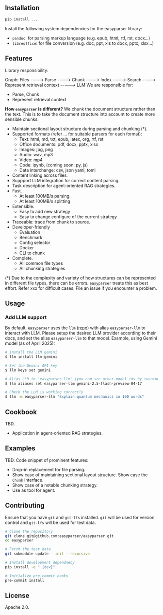 ## Installation

```bash
pip install ...
```

Install the following system dependencies for the easyparser library:

- `pandoc`: for parsing markup language (e.g. epub, html, rtf, rst, docx...)
- `libreoffice`: for file conversion (e.g. doc, ppt, xls to docx, pptx, xlsx...)

## Features

Library responsibility:

Graph:
Files ----> Parse ----> Chunk ----> Index ----> Search ----> Represent retrieval context -----> LLM
We are responsible for:
- Parse, Chunk
- Represent retrieval context

**How `easyparser` is different?** We chunk the document structure rather than the text. This is to take the document structure into account to create more sensible chunks.

- Maintain sectional layout structure during parsing and chunking (*).
- Supported formats (refer ... for suitable parsers for each format):
    - Text: html, md, txt, epub, latex, org, rtf, rst
    - Office documents: pdf, docx, pptx, xlsx
    - Images: jpg, png
    - Audio: wav, mp3
    - Video: mp4
    - Code: ipynb, (coming soon: py, js)
    - Data interchange: csv, json yaml, toml
- Content linking across files.
- Suppport LLM integration for correct content parsing.
- Task description for agent-oriented RAG strategies.
- Fast.
    - At least 100MB/s parsing
    - At least 100MB/s splitting
- Extensible.
    - Easy to add new strategy
    - Easy to change configure of the current strategy
- Traceable: trace from chunk to source.
- Developer-friendly
    - Evaluation
    - Benchmark
    - Config selector
    - Docker
    - CLI to chunk
- Complete.
    - All common file types
    - All chunking strategies

(*) Due to the complexity and variety of how structures can be represented in different file types, there can be errors. `easyparser` treats this as best effort. Refer xxx for difficult cases. File an issue if you encounter a problem.

## Usage

### Add LLM support

By default, `easyparser` uses the `llm` ([repo](https://github.com/simonw/llm)) with
alias `easyparser-llm` to interact with LLM. Please setup the desired LLM
provider according to their docs, and set the alias `easyparser-llm` to that
model. Example, using Gemini model (as of April 2025):

```bash
# Install the LLM gemini
$ llm install llm-gemini

# Set the Gemini API key
$ llm keys set gemini

# Alias LLM to 'easyparser-llm' (you can see other model ids by running `llm models`)
$ llm aliases set easyparser-llm gemini-2.5-flash-preview-04-17

# Check the LLM is working correctly
$ llm -m easyparser-llm "Explain quantum mechanics in 100 words"
```

## Cookbook

TBD.

- Application in agent-oriented RAG strategies.

## Examples

TBD. Code snippet of prominent features:

- Drop-in replacement for file parsing.
- Show case of maintaining sectional layout structure. Show case the `Chunk` interface.
- Show case of a notable chunking strategy.
- Use as tool for agent.

## Contributing

Ensure that you have `git` and `git-lfs` installed. `git` will be used for version control and `git-lfs` will be used for test data.

```bash
# Clone the repository
git clone git@github.com:easyparser/easyparser.git
cd easyparser

# Fetch the test data
git submodule update --init --recursive

# Install development dependnecy
pip install -e ".[dev]"

# Initialize pre-commit hooks
pre-commit install
```

## License

Apache 2.0.
